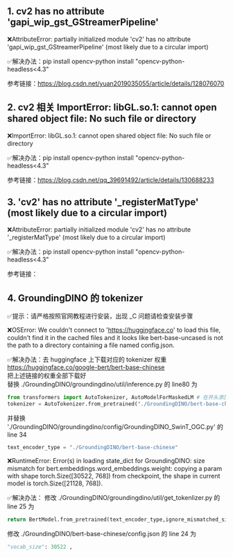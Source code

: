 ## 1. cv2 has no attribute 'gapi_wip_gst_GStreamerPipeline'
❌AttributeError: partially initialized module 'cv2' has no attribute 'gapi_wip_gst_GStreamerPipeline' (most likely due to a circular import)

✅解决办法：pip install opencv-python install "opencv-python-headless<4.3"

参考链接：https://blog.csdn.net/yuan2019035055/article/details/128076070

## 2. cv2 相关 ImportError: libGL.so.1: cannot open shared object file: No such file or directory
❌ImportError: libGL.so.1: cannot open shared object file: No such file or directory

✅解决办法：pip install opencv-python install "opencv-python-headless<4.3"

参考链接：https://blog.csdn.net/qq_39691492/article/details/130688233

## 3. 'cv2' has no attribute '_registerMatType' (most likely due to a circular import)

❌AttributeError: partially initialized module 'cv2' has no attribute '_registerMatType' (most likely due to a circular import)

✅解决办法：pip install opencv-python install "opencv-python-headless<4.3"

参考链接：

## 4. GroundingDINO 的 tokenizer 

✅提示：请严格按照官网教程进行安装，出现 _C 问题请检查安装步骤

❌OSError: We couldn't connect to 'https://huggingface.co' to load this file, couldn't find it in the cached files and it looks like bert-base-uncased is not the path to a directory containing a file named config.json.

✅解决办法：去 huggingface 上下载对应的 tokenizer 权重 https://huggingface.co/google-bert/bert-base-chinese  
把上述链接的权重全部下载好  
替换 ./GroundingDINO/groundingdino/util/inference.py 的 line80 为  

```python
from transformers import AutoTokenizer, AutoModelForMaskedLM # 在开头添加
tokenizer = AutoTokenizer.from_pretrained("./GroundingDINO/bert-base-chinese")
```

并替换 './GroundingDINO/groundingdino/config/GroundingDINO_SwinT_OGC.py' 的 line 34  
```python
text_encoder_type = "./GroundingDINO/bert-base-chinese"
```


❌RuntimeError: Error(s) in loading state_dict for GroundingDINO:
        size mismatch for bert.embeddings.word_embeddings.weight: copying a param with shape torch.Size([30522, 768]) from checkpoint, the shape in current model is torch.Size([21128, 768]).

✅解决办法： 修改 ./GroundingDINO/groundingdino/util/get_tokenlizer.py 的 line 25 为  
```python
return BertModel.from_pretrained(text_encoder_type,ignore_mismatched_sizes=True)
```  

修改 ./GroundingDINO/bert-base-chinese/config.json 的 line 24 为  
```python
"vocab_size": 30522 ,
```


